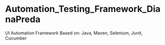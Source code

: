 # Automation_Testing_Framework_DianaPreda
UI Automation Framework Based on: Java, Maven, Selenium, Junit, Cucumber 
